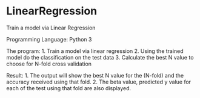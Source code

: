 # LinearRegression
Train a model via Linear Regression

Programming Language:
	Python 3

The program:
	1. Train a model via linear regression
	2. Using the trained model do the classification on the test data
	3. Calculate the best N value to choose for N-fold cross validation

Result: 
	1. The output will show the best N value for the (N-fold) and the accuracy received using that fold.
	2. The beta value, predicted y value for each of the test using that fold are also displayed.

